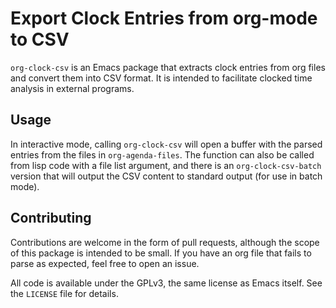 # Export Clock Entries from org-mode to CSV

`org-clock-csv` is an Emacs package that extracts clock entries from org files
and convert them into CSV format. It is intended to facilitate clocked time
analysis in external programs.

## Usage

In interactive mode, calling `org-clock-csv` will open a buffer with the parsed
entries from the files in `org-agenda-files`. The function can also be called
from lisp code with a file list argument, and there is an `org-clock-csv-batch`
version that will output the CSV content to standard output (for use in batch
mode).

## Contributing

Contributions are welcome in the form of pull requests, although the scope of
this package is intended to be small. If you have an org file that fails to
parse as expected, feel free to open an issue.

All code is available under the GPLv3, the same license as Emacs itself. See the
`LICENSE` file for details.
